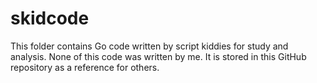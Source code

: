 # skidcode

This folder contains Go code written by script kiddies for study and
analysis. None of this code was written by me. It is stored in this
GitHub repository as a reference for others.
